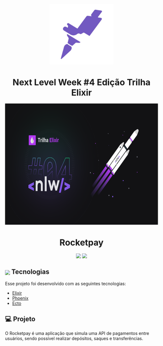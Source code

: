<p align="center">
<img height="200px" src="assets/logo_roketset.jpg" alt="logo rocketset">
</p>

<h1 align="center">Next Level Week #4 Edição Trilha Elixir</h1>

<p align="center">
<img height="400px" src="assets/nlw-elixir.png" alt="logo rocketset">
</p>

<h1 align="center">Rocketpay</h1>

<p  align="center">
<img height="80px" src="https://slackmojis.com/emojis/1714-elixir/download">
<img height="100px" src="https://slackmojis.com/emojis/3732-phoenix_framework/download">
</p>

## <img  height="50px" align="center" src="https://slackmojis.com/emojis/12254-stockrocket/download"> Tecnologias

Esse projeto foi desenvolvido com as seguintes tecnologias:

- [Elixir](https://github.com/elixir-lang/elixir)
- [Phoenix](https://github.com/phoenixframework/phoenix)
- [Ecto](https://github.com/elixir-ecto/ecto)

## 💻 Projeto

O Rocketpay é uma aplicação que simula uma API de pagamentos entre usuários, sendo possível realizar depósitos, saques e transferências.











<!--
## 🚀 Como executar

Para iniciar o seu servidor Phoenix:

- Instale as dependências com `mix deps.get`
- Crie o banco de dados e rode as migrations rodando `mix ecto.setup`
- Inicie o servidor Phoenix com `mix phx.server`

Agora você pode acessar [`localhost:4000`](http://localhost:4000) do seu navegador.

Pronto para colocar em produção? Dá uma olhada nos [guias de deploy](https://hexdocs.pm/phoenix/deployment.html).

## ⚡️ Saiba mais

- Website oficial: [https://www.phoenixframework.org](https://www.phoenixframework.org/)
- Guias: [https://hexdocs.pm/phoenix/overview.html](https://hexdocs.pm/phoenix/overview.html)
- Documentação: [https://hexdocs.pm/phoenix](https://hexdocs.pm/phoenix)
- Fórum: [https://elixirforum.com/c/phoenix-forum](https://elixirforum.com/c/phoenix-forum)
- GitHub: [https://github.com/phoenixframework/phoenix](https://github.com/phoenixframework/phoenix)
-->